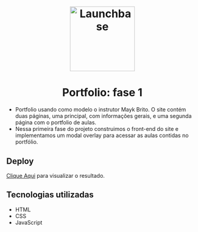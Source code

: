 <h1 align="center">
    <img alt="Launchbase" src="https://storage.googleapis.com/golden-wind/bootcamp-launchbase/logo.png" width="170px" />
</h1>

<h1 align="center">Portfolio: fase 1</h1>

- Portfolio usando como modelo o instrutor Mayk Brito. O site contém duas páginas, uma principal, com informações gerais, e uma segunda página com o portfolio de aulas.
- Nessa primeira fase do projeto construimos o front-end do site e implementamos um modal overlay para acessar as aulas contidas no portfólio.

## Deploy
[Clique Aqui](https://ullyolima.github.io/launchbase-portfolio/index.html) para visualizar o resultado.

## Tecnologias utilizadas

- HTML
- CSS
- JavaScript
